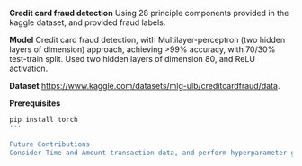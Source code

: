 **Credit card fraud detection**
Using 28 principle components provided in the kaggle dataset, and provided fraud labels.

**Model**
Credit card fraud detection, with Multilayer-perceptron (two hidden layers of dimension) approach, achieving >99% accuracy, with 70/30% test-train split. Used two hidden layers of dimension 80, and ReLU activation.

**Dataset**
https://www.kaggle.com/datasets/mlg-ulb/creditcardfraud/data. 

**Prerequisites**
```bash
pip install torch
'''

Future Contributions
Consider Time and Amount transaction data, and perform hyperparameter grid-search (hidden layer size, network depth, batch size).
